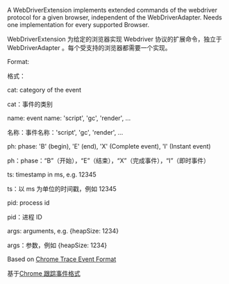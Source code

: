 A WebDriverExtension implements extended commands of the webdriver protocol
for a given browser, independent of the WebDriverAdapter.
Needs one implementation for every supported Browser.

WebDriverExtension 为给定的浏览器实现 Webdriver 协议的扩展命令，独立于 WebDriverAdapter
。每个受支持的浏览器都需要一个实现。

Format:

格式：

cat: category of the event

cat：事件的类别

name: event name: 'script', 'gc', 'render', ...

名称：事件名称：'script', 'gc', 'render', ...

ph: phase: 'B' \(begin\), 'E' \(end\), 'X' \(Complete event\), 'I' \(Instant event\)

ph：phase：“B”（开始），“E”（结束），“X”（完成事件），“I”（即时事件）

ts: timestamp in ms, e.g. 12345

ts：以 ms 为单位的时间戳，例如 12345

pid: process id

pid：进程 ID

args: arguments, e.g. {heapSize: 1234}

args：参数，例如 {heapSize: 1234}

Based on [Chrome Trace Event
Format](https://docs.google.com/document/d/1CvAClvFfyA5R-PhYUmn5OOQtYMH4h6I0nSsKchNAySU/edit)

基于[Chrome
跟踪事件格式](https://docs.google.com/document/d/1CvAClvFfyA5R-PhYUmn5OOQtYMH4h6I0nSsKchNAySU/edit)